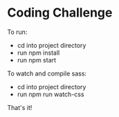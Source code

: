 # Coding Challenge

To run:

 * cd into project directory
 * run npm install
 * run npm start

To watch and compile sass:

 * cd into project directory
 * run npm run watch-css



That's it!
